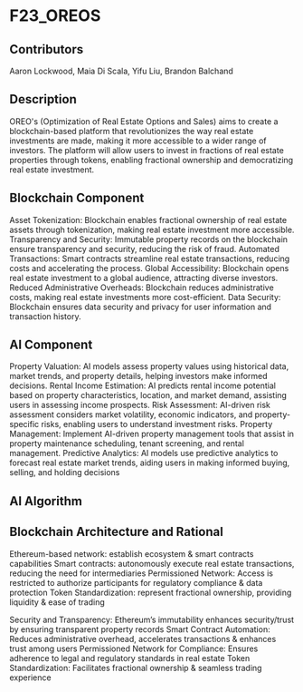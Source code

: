 # F23_OREOS

## Contributors ##
Aaron Lockwood, Maia Di Scala, Yifu Liu, Brandon Balchand


## Description ##
OREO's (Optimization of Real Estate Options and Sales) aims to create a blockchain-based platform that revolutionizes the way real estate investments are made, making it 
more accessible to a wider range of investors. The platform will allow users to invest in fractions of real estate properties through tokens, enabling fractional ownership 
and democratizing real estate investment.

## Blockchain Component ##
Asset Tokenization: Blockchain enables fractional ownership of real estate assets through tokenization, making real estate investment more accessible.
Transparency and Security: Immutable property records on the blockchain ensure transparency and security, reducing the risk of fraud.
Automated Transactions: Smart contracts streamline real estate transactions, reducing costs and accelerating the process.
Global Accessibility: Blockchain opens real estate investment to a global audience, attracting diverse investors.
Reduced Administrative Overheads: Blockchain reduces administrative costs, making real estate investments more cost-efficient.
Data Security: Blockchain ensures data security and privacy for user information and transaction history.

## AI Component ##
Property Valuation: AI models assess property values using historical data, market trends, and property details, helping investors make informed decisions.
Rental Income Estimation: AI predicts rental income potential based on property characteristics, location, and market demand, assisting users in assessing income prospects.
Risk Assessment: AI-driven risk assessment considers market volatility, economic indicators, and property-specific risks, enabling users to understand investment risks.
Property Management: Implement AI-driven property management tools that assist in property maintenance scheduling, tenant screening, and rental management.
Predictive Analytics: AI models use predictive analytics to forecast real estate market trends, aiding users in making informed buying, selling, and holding decisions

## AI Algorithm ##



## Blockchain Architecture and Rational ##
Ethereum-based network: establish ecosystem & smart contracts capabilities
Smart contracts: autonomously execute real estate transactions, reducing the need for intermediaries
Permissioned Network: Access is restricted to authorize participants for regulatory compliance & data protection
Token Standardization: represent fractional ownership, providing liquidity & ease of trading 

Security and Transparency: Ethereum’s immutability enhances security/trust by ensuring transparent property records
Smart Contract Automation: Reduces administrative overhead, accelerates transactions & enhances trust among users
Permissioned Network for Compliance: Ensures adherence to legal and regulatory standards in real estate
Token Standardization: Facilitates fractional ownership & seamless trading experience





